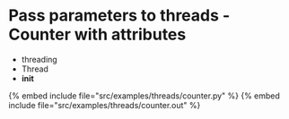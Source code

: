 # Pass parameters to threads - Counter with attributes

* threading
* Thread
* __init__

{% embed include file="src/examples/threads/counter.py" %}
{% embed include file="src/examples/threads/counter.out" %}



